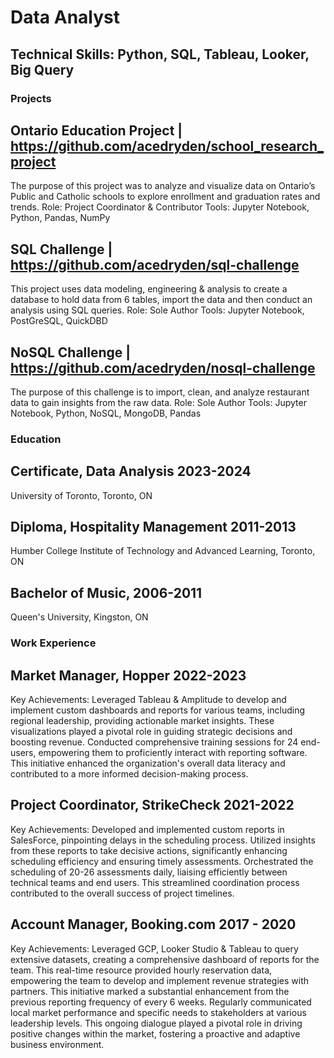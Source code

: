 # Data Analyst 
## Technical Skills: Python, SQL, Tableau, Looker, Big Query 

### Projects

## Ontario Education Project | https://github.com/acedryden/school_research_project
The purpose of this project was to analyze and visualize data on Ontario’s Public and Catholic schools to explore enrollment and graduation rates and trends. 
Role: Project Coordinator & Contributor
Tools: Jupyter Notebook, Python, Pandas, NumPy

## SQL Challenge | https://github.com/acedryden/sql-challenge
This project uses data modeling, engineering & analysis to create a database to hold data from 6 tables, import the data and then conduct an analysis using SQL queries. 
Role: Sole Author
Tools: Jupyter Notebook, PostGreSQL, QuickDBD

## NoSQL Challenge | https://github.com/acedryden/nosql-challenge
The purpose of this challenge is to import, clean, and analyze restaurant data to gain insights from the raw data.
Role: Sole Author
Tools: Jupyter Notebook, Python, NoSQL, MongoDB, Pandas

### Education 

## Certificate, Data Analysis 2023-2024
University of Toronto, Toronto, ON 

## Diploma, Hospitality Management 2011-2013
Humber College Institute of Technology and Advanced Learning, Toronto, ON 

## Bachelor of Music, 2006-2011
Queen's University, Kingston, ON 

### Work Experience 

## Market Manager, Hopper 2022-2023
Key Achievements:
Leveraged Tableau & Amplitude to develop and implement custom dashboards and reports for various teams, including regional leadership, providing actionable market insights. These visualizations played a pivotal role in guiding strategic decisions and boosting revenue. 
Conducted comprehensive training sessions for 24 end-users, empowering them to proficiently interact with reporting software. This initiative enhanced the organization's overall data literacy and contributed to a more informed decision-making process.

## Project Coordinator, StrikeCheck 2021-2022
Key Achievements:
Developed and implemented custom reports in SalesForce, pinpointing delays in the scheduling process. Utilized insights from these reports to take decisive actions, significantly enhancing scheduling efficiency and ensuring timely assessments.
Orchestrated the scheduling of 20-26 assessments daily, liaising efficiently between technical teams and end users. This streamlined coordination process contributed to the overall success of project timelines.

## Account Manager, Booking.com 2017 - 2020
Key Achievements:
Leveraged GCP, Looker Studio & Tableau to query extensive datasets, creating a comprehensive dashboard of reports for the team. This real-time resource provided hourly reservation data, empowering the team to develop and implement revenue strategies with partners. This initiative marked a substantial enhancement from the previous reporting frequency of every 6 weeks.
Regularly communicated local market performance and specific needs to stakeholders at various leadership levels. This ongoing dialogue played a pivotal role in driving positive changes within the market, fostering a proactive and adaptive business environment.



